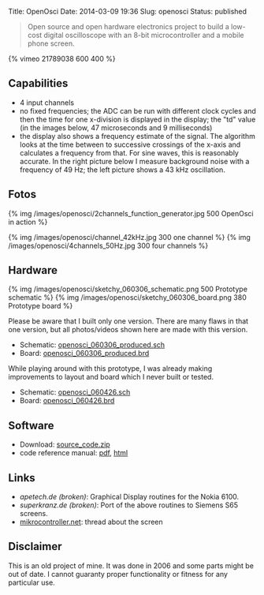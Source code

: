 Title: OpenOsci
Date: 2014-03-09 19:36
Slug: openosci
Status: published


> Open source and open hardware electronics project to build a low-cost digital oscilloscope with an 8-bit microcontroller and a mobile phone screen.

{% vimeo 21789038 600 400 %}


## Capabilities
* 4 input channels
* no fixed frequencies; the ADC can be run with different clock cycles and then the time for one x-division is displayed in the display; the "td" value (in the images below, 47 microseconds and 9 milliseconds)
* the display also shows a frequency estimate of the signal. The algorithm looks at the time between to successive crossings of the x-axis and calculates a frequency from that. For sine waves, this is reasonably accurate. In the right picture below I measure background noise with a frequency of 49 Hz; the left picture shows a 43 kHz oscillation.


## Fotos

{% img /images/openosci/2channels_function_generator.jpg 500 OpenOsci in action %}

{% img /images/openosci/channel_42kHz.jpg 300 one channel %}
{% img /images/openosci/4channels_50Hz.jpg 300 four channels %}



## Hardware
{% img /images/openosci/sketchy_060306_schematic.png 500 Prototype schematic %}
{% img /images/openosci/sketchy_060306_board.png 380 Prototype board %}

Please be aware that I built only one version. There are many flaws in that one version, but all photos/videos shown here are made with this version.

* Schematic: [openosci_060306_produced.sch](/files/openosci/sketchy_060306_produced.sch)
* Board: [openosci_060306_produced.brd](/files/openosci/sketchy_060306_produced.brd)

While playing around with this prototype, I was already making improvements to layout and board which I never built or tested.

* Schematic: [openosci_060426.sch](/files/openosci/sketchy_060426.sch)
* Board: [openosci_060426.brd](/files/openosci/sketchy_060426.brd)


## Software

* Download: [source_code.zip](/files/openosci/source_code.zip)
* code reference manual: [pdf](/files/openosci/reference_manual.pdf), [html](/files/openosci/reference_manual_html/)

## Links
* _apetech.de (broken)_: Graphical Display routines for the Nokia 6100.
* _superkranz.de (broken)_: Port of the above routines to Siemens S65 screens.
* [mikrocontroller.net](https://www.mikrocontroller.net): thread about the screen

## Disclaimer
This is an old project of mine. It was done in 2006 and some parts might be out of date. I cannot guaranty proper functionality or fitness for any particular use.

